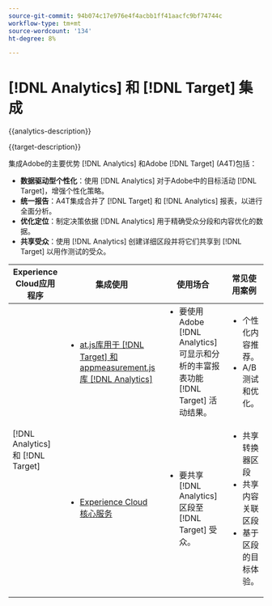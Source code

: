 ```yaml
---
source-git-commit: 94b074c17e976e4f4acbb1ff41aacfc9bf74744c
workflow-type: tm+mt
source-wordcount: '134'
ht-degree: 8%

---
```



# [!DNL Analytics] 和 [!DNL Target] 集成

{{analytics-description}}

{{target-description}}

集成Adobe的主要优势 [!DNL Analytics] 和Adobe [!DNL Target] (A4T)包括：

+ **数据驱动型个性化**：使用 [!DNL Analytics] 对于Adobe中的目标活动 [!DNL Target]，增强个性化策略。
+ **统一报告**：A4T集成合并了 [!DNL Target] 和 [!DNL Analytics] 报表，以进行全面分析。
+ **优化定位**：制定决策依据 [!DNL Analytics] 用于精确受众分段和内容优化的数据。
+ **共享受众**：使用 [!DNL Analytics] 创建详细区段并将它们共享到 [!DNL Target] 以用作测试的受众。

<table>
    <thead>
            <tr>
                <th>Experience Cloud应用程序</th>
                <th>集成使用</th>
                <th>使用场合</th>
                <th>常见使用案例</th>
            </tr>
    </thead>
    <tbody>
        <tr>
            <td rowspan="2">[!DNL Analytics] 和 [!DNL Target]</td>
            <td>
                <ul style="margin-top: 0;">
                    <li><a href="../../integrations/tutorials/analytics-target/analytics-target.md" target="_blank" rel="noreferrer">at.js库用于 [!DNL Target] 和appmeasurement.js库 [!DNL Analytics]</a></li>
                </ul>
            </td>
            <td>
                <ul style="margin-top: 0;">
                    <li>要使用Adobe [!DNL Analytics] 可显示和分析的丰富报表功能 [!DNL Target] 活动结果。</li>
                </ul>
            </td>
            <td>
                <ul style="margin-top: 0;">
                    <li>个性化内容推荐。</li>
                    <li>A/B测试和优化。</li>
                </ul>
            </td>
        </tr>
        <tr>
            <td>
                <ul style="margin-top: 0;">
                    <li><a href="https://experienceleague.adobe.com/docs/target/using/integrate/mmp.html" target="_blank" rel="noreferrer">Experience Cloud 核心服务</a></li>
                </ul>
            </td>
            <td>
                <ul style="margin-top: 0;">
                    <li>要共享 [!DNL Analytics] 区段至 [!DNL Target] 受众。</li>
                </ul>
            </td>
            <td>
                <ul style="margin-top: 0;">
                    <li>共享转换器区段</li>
                    <li>共享内容关联区段</li>
                    <li>基于区段的目标体验。</li>
                </ul>
            </td>
        </tr>
    </tbody>
</table>

